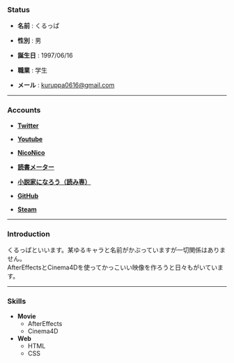 ### Status
+ **名前** : くるっぱ

+ **性別** : 男

+ **誕生日** : 1997/06/16

+ **職業** : 学生

+ **メール** :  <a href="mailto:&#107;&#117;&#114;&#117;&#112;&#112;&#97;&#48;&#54;&#49;&#54;&#64;&#103;&#109;&#97;&#105;&#108;&#46;&#99;&#111;&#109;">&#107;&#117;&#114;&#117;&#112;&#112;&#97;&#48;&#54;&#49;&#54;&#64;&#103;&#109;&#97;&#105;&#108;&#46;&#99;&#111;&#109;</a>

****

  
  ### Accounts
+ [**Twitter**](https://twitter.com/kuruppa0616)

+ [**Youtube**](https://www.youtube.com/user/kuruppa0616)

+ [**NicoNico**](http://www.nicovideo.jp/user/17150151)

+ [**読書メーター**](http://bookmeter.com/u/562222)

+ [**小説家になろう（読み専）**](http://mypage.syosetu.com/270376/)

+ [**GitHub**](https://github.com/kuruppa0616)

+ [**Steam**](http://steamcommunity.com/id/kuruppa0616/)

****

### Introduction
くるっぱといいます。某ゆるキャラと名前がかぶっていますが一切関係はありません。  
AfterEffectsとCinema4Dを使ってかっこいい映像を作ろうと日々もがいています。
    
****

### Skills
+ **Movie**
    + AfterEffects
    + Cinema4D
+ **Web**
    + HTML
    + CSS

